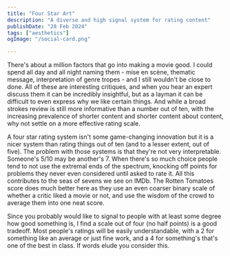 ```yaml
---
title: "Four Star Art"
description: "A diverse and high signal system for rating content"
publishDate: "28 Feb 2024"
tags: ["aesthetics"]
ogImage: "/social-card.png"

---
```


There's about a million factors that go into making a movie good. I could spend all day and all night naming them - mise en scène, thematic message, interpretation of genre tropes - and I still wouldn't be close to done. All of these are interesting critiques, and when you hear an expert discuss them it can be incredibly insightful, but as a layman it can be difficult to even express why we like certain things. And while a broad strokes review is still more informative than a number out of ten, with the increasing prevalence of shorter content and shorter content about content, why not settle on a more effective rating scale.

A four star rating system isn't some game-changing innovation but it is a nicer system than rating things out of ten (and to a lesser extent, out of five). The problem with those systems is that they're not very interpretable. Someone's 5/10 may be another's 7. When there's so much choice people tend to not use the extremal ends of the spectrum, knocking off points for problems they never even considered until asked to rate it. All this contributes to the seas of sevens we see on IMDb. The Rotten Tomatoes score does much better here as they use an even coarser binary scale of whether a critic liked a movie or not, and use the wisdom of the crowd to average them into one neat score.

Since you probably would like to signal to people with at least some degree how good something is, I find a scale out of four (no half points) is a good tradeoff. Most people's ratings will be easily understandable, with a 2 for something like an average or just fine work, and a 4 for something's that's one of the best in class. If words elude you consider this.